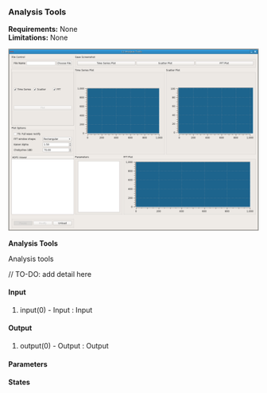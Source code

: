 ### Analysis Tools

**Requirements:** None  
**Limitations:** None  

![Analysis Tools GUI](analysis-tools.png)

<!--start-->
<p><b>Analysis Tools</b></p><p>Analysis tools</p> // TO-DO: add detail here
<!--end-->

#### Input
1. input(0) - Input : Input

#### Output
1. output(0) - Output : Output

#### Parameters


#### States

